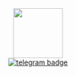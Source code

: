 <div id="header" align="center">
  <img src="https://media.giphy.com/media/M9gbBd9nbDrOTu1Mqx/giphy.gif" width="100"/>
</div>

<div id="badges" align="center">
  <a href="https://t.me/ReBiwer">
      <img src="https://img.shields.io/badge/telegram-blue?logo=telegram&logoColor=white" alt="telegram badge"/>
  </a>
</div>
